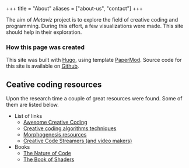 +++
title = "About"
aliases = ["about-us", "contact"]
+++

The aim of *Metaviz* project is to explore the field of creative coding and programming. During this effort, a few visualizations were made. This site should help in their exploration.

### How this page was created

This site was built with [Hugo](https://gohugo.io/), using template [PaperMod](https://github.com/adityatelange/hugo-PaperMod). Source code for this site is available on [Github](https://github.com/hoskra/hugo-metaviz).

## Ceative coding resources

Upon the research time a couple of great resources were found. Some of them are listed below.
- List of links
  - [Awesome Creative Coding](https://github.com/terkelg/awesome-creative-coding)
  - [Creative coding algorithms techniques](https://www.notion.so/Creative-coding-algorithms-techniques-c5550ef2f7574126bdc77b09ed76651b)
  - [Morphogenesis resources](https://github.com/jasonwebb/morphogenesis-resources)
  - [Creative Code Streamers (and video makers)](https://www.notion.so/e9239c8529914cd390843f9d05024f48?v=7861cdcf151d47eba0824d3579d368e3)
- Books
  - [The Nature of Code](https://natureofcode.com/book/)
  - [The Book of Shaders](https://thebookofshaders.com)